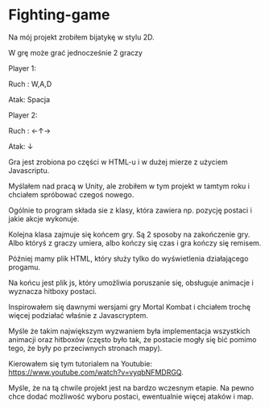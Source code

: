 # Fighting-game
Na mój projekt zrobiłem bijatykę w stylu 2D.

W grę może grać jednocześnie 2 graczy

Player 1: 

Ruch : W,A,D

Atak: Spacja

Player 2:

Ruch : ←↑→

Atak: ↓


Gra jest zrobiona po części w HTML-u i w dużej mierze z użyciem Javascriptu. 

Myślałem nad pracą w Unity, ale zrobiłem w tym projekt w tamtym roku i chciałem spróbować czegoś nowego.

Ogólnie to program składa sie z klasy, która zawiera np. pozycję postaci i jakie akcje wykonuje. 

Kolejna klasa zajmuje się końcem gry. Są 2 sposoby na zakończenie gry. Albo któryś z graczy umiera, albo kończy się czas i gra kończy się remisem.

Później mamy plik HTML, który służy tylko do wyświetlenia działającego progamu.

Na końcu jest plik js, który umożliwia poruszanie się, obsługuje animacje i wyznacza hitboxy postaci.

Inspirowałem się dawnymi wersjami gry Mortal Kombat i chciałem trochę więcej podziałać właśnie z Javascryptem.

Myśle że takim największym wyzwaniem była implementacja wszystkich animacji oraz hitboxów (często było tak, że postacie mogły się bić pomimo tego, że były po przeciwnych stronach mapy).

Kierowałem się tym tutorialem na Youtubie: https://www.youtube.com/watch?v=vyqbNFMDRGQ.


Myśle, że na tą chwile projekt jest na bardzo wczesnym etapie. Na pewno chce dodać możliwość wyboru postaci, ewentualnie więcej ataków i map.
